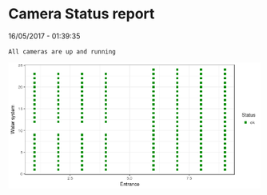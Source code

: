 Camera Status report
================
16/05/2017 - 01:39:35

    All cameras are up and running

![](camreport_files/figure-markdown_github/unnamed-chunk-2-1.png)
